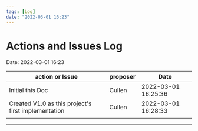 ```yaml
---
tags: [Log]
date: "2022-03-01 16:23"
---
```

# Actions and Issues Log
Date:  2022-03-01 16:23

| action or Issue                                     | proposer | Date                |
| --------------------------------------------------- | -------- | ------------------- |
| Initial this Doc                                    | Cullen   | 2022-03-01 16:25:36 |
| Created V1.0 as this project's first implementation | Cullen   | 2022-03-01 16:28:33 |
|                                                     |          |                     |


---

